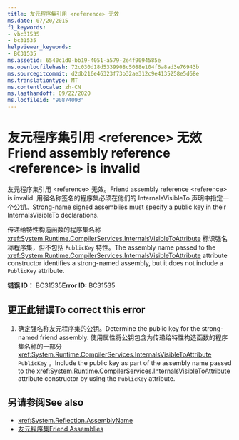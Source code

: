 ```yaml
---
title: 友元程序集引用 <reference> 无效
ms.date: 07/20/2015
f1_keywords:
- vbc31535
- bc31535
helpviewer_keywords:
- BC31535
ms.assetid: 6540c1d0-bb19-4051-a579-2e4f9094585e
ms.openlocfilehash: 72c030d18d5339908c5088e104f6a8ad3e76943b
ms.sourcegitcommit: d2db216e46323f73b32ae312c9e4135258e5d68e
ms.translationtype: MT
ms.contentlocale: zh-CN
ms.lasthandoff: 09/22/2020
ms.locfileid: "90874093"
---
```

# <a name="friend-assembly-reference-reference-is-invalid"></a><span data-ttu-id="2a8ef-102">友元程序集引用 \<reference> 无效</span><span class="sxs-lookup"><span data-stu-id="2a8ef-102">Friend assembly reference \<reference> is invalid</span></span>

<span data-ttu-id="2a8ef-103">友元程序集引用 \<reference> 无效。</span><span class="sxs-lookup"><span data-stu-id="2a8ef-103">Friend assembly reference \<reference> is invalid.</span></span> <span data-ttu-id="2a8ef-104">用强名称签名的程序集必须在他们的 InternalsVisibleTo 声明中指定一个公钥。</span><span class="sxs-lookup"><span data-stu-id="2a8ef-104">Strong-name signed assemblies must specify a public key in their InternalsVisibleTo declarations.</span></span>  
  
 <span data-ttu-id="2a8ef-105">传递给特性构造函数的程序集名称 <xref:System.Runtime.CompilerServices.InternalsVisibleToAttribute> 标识强名称程序集，但不包括 `PublicKey` 特性。</span><span class="sxs-lookup"><span data-stu-id="2a8ef-105">The assembly name passed to the <xref:System.Runtime.CompilerServices.InternalsVisibleToAttribute> attribute constructor identifies a strong-named assembly, but it does not include a `PublicKey` attribute.</span></span>  
  
 <span data-ttu-id="2a8ef-106">**错误 ID：** BC31535</span><span class="sxs-lookup"><span data-stu-id="2a8ef-106">**Error ID:** BC31535</span></span>  
  
## <a name="to-correct-this-error"></a><span data-ttu-id="2a8ef-107">更正此错误</span><span class="sxs-lookup"><span data-stu-id="2a8ef-107">To correct this error</span></span>  
  
1. <span data-ttu-id="2a8ef-108">确定强名称友元程序集的公钥。</span><span class="sxs-lookup"><span data-stu-id="2a8ef-108">Determine the public key for the strong-named friend assembly.</span></span> <span data-ttu-id="2a8ef-109">使用属性将公钥包含为传递给特性构造函数的程序集名称的一部分 <xref:System.Runtime.CompilerServices.InternalsVisibleToAttribute> `PublicKey` 。</span><span class="sxs-lookup"><span data-stu-id="2a8ef-109">Include the public key as part of the assembly name passed to the <xref:System.Runtime.CompilerServices.InternalsVisibleToAttribute> attribute constructor by using the `PublicKey` attribute.</span></span>  
  
## <a name="see-also"></a><span data-ttu-id="2a8ef-110">另请参阅</span><span class="sxs-lookup"><span data-stu-id="2a8ef-110">See also</span></span>

- <xref:System.Reflection.AssemblyName>
- [<span data-ttu-id="2a8ef-111">友元程序集</span><span class="sxs-lookup"><span data-stu-id="2a8ef-111">Friend Assemblies</span></span>](../../../standard/assembly/friend.md)
